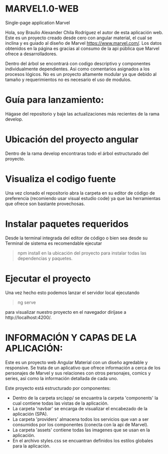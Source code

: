 # MARVEL1.0-WEB
Single-page application Marvel

Hola, soy Braulio Alexander Chila Rodríguez el autor de esta aplicación web.
Este es un proyecto creado desde cero con angular material, el cual se inclina y es guiado al diseño de Marvel https://www.marvel.com/. Los datos obtenidos en la página es gracias al consumo de la api pública que Marvel ofrece a desarrolladores.

Dentro del árbol se encontrará con codigo descriptivo y componentes individualmente dependientes. Asi como comentarios asignados a los procesos lógicos.
No es un proyecto altamente modular ya que debido al tamaño y requerimientos no es necesario el uso de modulos.
 

# Guía para lanzamiento: 
Hágase del repositorio y baje las actualizaciones más recientes de la rama develop.

# Ubicación del proyecto angular
Dentro de la rama develop encontraras todo el árbol estructurado del proyecto.

# Visualiza el codigo fuente
Una vez clonado el repositorio abra la carpeta en su editor de código de preferencia (recomiendo usar visual estudio code) ya que las herramientas que ofrece son bastante provechosas.

# Instalar paquetes requeridos
Desde la terminal integrada del editor de código o bien sea desde su Terminal de sistema es recomendable ejecutar 
> npm install 
en la ubicación del proyecto para instalar todas las dependencias y paquetes.

# Ejecutar el proyecto
Una vez hecho esto podemos lanzar el servidor local ejecutando 
> ng serve

para visualizar nuestro proyecto en el navegador diríjase a http://localhost:4200/. 


# INFORMACIÓN Y CAPAS DE LA APLICACIÓN:
Este es un proyecto web Angular Material con un diseño agredable y responsive. Se trata de un aplicativo que ofrece información a cerca de los personajes de Marvel y sus relaciones con otros personajes, comics y series, así como la información detallada de cada uno.

Este proyecto está estructurado por componentes:

- Dentro de la carpeta src/app/ se encuantra la carpeta 'components' la cual contiene todas las vistas de la  aplicación.
- La carpeta 'navbar' se encarga de visualizar el encabezado de la aplicación (SPA).
- La carpeta 'providers' almacena todos los servicios que van a ser consumidos por los componentes (conecta con la api de Marvel).
- La carpeta 'assets' contiene todas las imagenes que se usan en la aplicación.
- En el archivo styles.css se encuantran definidos los estilos globales para la aplicación.

